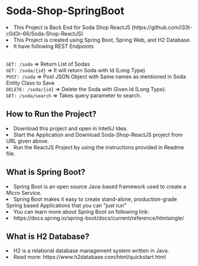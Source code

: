 # Soda-Shop-SpringBoot
<li> This Project is Back End for Soda Shop ReactJS (https://github.com/l33t-c0d3r-66/Soda-Shop-ReactJS) 
<li> This Project is created using Spring Boot, Spring Web, and H2 Database.
<li> It have following REST Endpoints </li> 
<br>

`GET: /soda` => Return List of Sodas \
`GET: /soda/{id}` => It will return Soda with Id (Long Type) \
`POST: /soda` => Post JSON Object with Same names as mentioned in Soda Entity Class to Save \
`DELETE: /soda/{id}` => Delete the Soda with Given Id (Long Type). \
`GET: /soda/search` => Takes query parameter to search. 


## How to Run the Project?
<li> Download this project and open in IntelliJ Idea.
<li> Start the Application and Download Soda-Shop-ReactJS project from URL given above.
<li> Run the ReactJS Project by using the instructions provided in Readme file.

## What is Spring Boot?
<li> Spring Boot is an open source Java-based framework used to create a Micro Service.
<li> Spring Boot makes it easy to create stand-alone, production-grade Spring based Applications that you can "just run"
<li> You can learn more about Spring Boot on following link:
<li> https://docs.spring.io/spring-boot/docs/current/reference/htmlsingle/

## What is H2 Database?
<li> H2 is a relational database management system written in Java.
<li> Read more: https://www.h2database.com/html/quickstart.html
   
